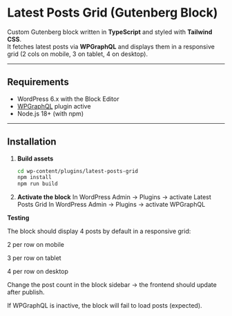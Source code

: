 # Latest Posts Grid (Gutenberg Block)

Custom Gutenberg block written in **TypeScript** and styled with **Tailwind CSS**.  
It fetches latest posts via **WPGraphQL** and displays them in a responsive grid (2 cols on mobile, 3 on tablet, 4 on desktop).

---

## Requirements

- WordPress 6.x with the Block Editor
- [WPGraphQL](https://github.com/wp-graphql/wp-graphql) plugin active
- Node.js 18+ (with npm)

---

## Installation

1. **Build assets**
   ```bash
   cd wp-content/plugins/latest-posts-grid
   npm install
   npm run build

2. **Activate the block**
    In WordPress Admin → Plugins → activate Latest Posts Grid
    In WordPress Admin → Plugins → activate WPGraphQL

**Testing**

The block should display 4 posts by default in a responsive grid:

2 per row on mobile

3 per row on tablet

4 per row on desktop

Change the post count in the block sidebar → the frontend should update after publish.

If WPGraphQL is inactive, the block will fail to load posts (expected).